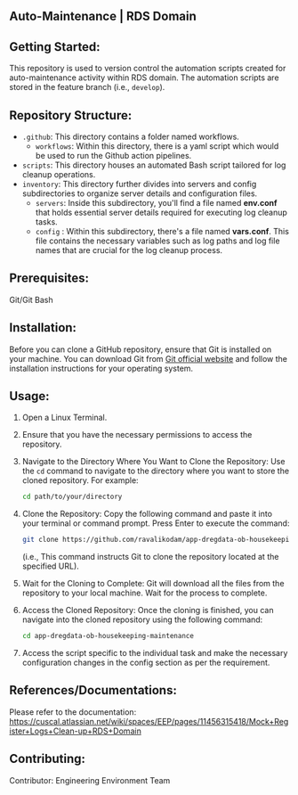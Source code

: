 Auto-Maintenance | RDS Domain
--------------------------------------------------------------------------------------------------------------------------------------------------------

**Getting Started:**
---------------------
This repository is used to version control the automation scripts created for auto-maintenance activity within RDS domain. The automation scripts are stored in the feature branch (i.e., ````develop````).

**Repository Structure:**
-------------------------

- `.github`: This directory contains a folder named workflows.
  - `workflows`: Within this directory, there is a yaml script which would be used to run the Github action pipelines.
- `scripts`: This directory houses an automated Bash script tailored for log cleanup operations.
- `inventory`: This directory further divides into servers and config subdirectories to organize server details and configuration files.
  - `servers`: Inside this subdirectory, you'll find a file named **env.conf** that holds essential server details required for executing log cleanup tasks.
  - `config` : Within this subdirectory, there's a file named **vars.conf**. This file contains the necessary variables such as log paths and log file names that are crucial for the log cleanup process.
  
**Prerequisites:**
-------------------
Git/Git Bash

**Installation:**
--------------------
Before you can clone a GitHub repository, ensure that Git is installed on your machine. You can download Git from [Git official website](https://git-scm.com/downloads) and follow the installation instructions for your operating system.

**Usage:**
-------------
1. Open a Linux Terminal.
2. Ensure that you have the necessary permissions to access the repository.
3. Navigate to the Directory Where You Want to Clone the Repository: Use the `cd` command to navigate to the directory where you want to store the cloned repository. For example: 
   ```bash
   cd path/to/your/directory
   ```
4. Clone the Repository: Copy the following command and paste it into your terminal or command prompt. Press Enter to execute the command: 
   ```bash
   git clone https://github.com/ravalikodam/app-dregdata-ob-housekeeping-maintenance.git
   ```
   (i.e., This command instructs Git to clone the repository located at the specified URL).

5. Wait for the Cloning to Complete: Git will download all the files from the repository to your local machine. Wait for the process to complete.
6. Access the Cloned Repository: Once the cloning is finished, you can navigate into the cloned repository using the following command: 
   ```bash
   cd app-dregdata-ob-housekeeping-maintenance
   ```
7. Access the script specific to the individual task and make the necessary configuration changes in the config section as per the requirement.

**References/Documentations:**
------------------------------
Please refer to the documentation: https://cuscal.atlassian.net/wiki/spaces/EEP/pages/11456315418/Mock+Register+Logs+Clean-up+RDS+Domain

**Contributing:**
-------------------
Contributor: Engineering Environment Team

